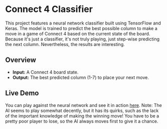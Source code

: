 # Connect 4 Classifier

This project features a neural network classifier built using TensorFlow and Keras. The model is trained to predict the best possible column to make a move in a game of Connect 4 based on the current state of the board. Because it's just a classifier, it's not truly playing, just step-wise predicting the next column. Nevertheless, the results are interesting.

## Overview

- **Input:** A Connect 4 board state.
- **Output:** The best predicted column (1-7) to place your next move.

## Live Demo

You can play against the neural network and see it in action [here](https://connect-4-online.vercel.app/). Note: The AI seems to play somewhat decently, but it has its quirks, such as the lack of the important knowledge of making the winning move! You have to be a pretty poor player to lose, so the AI always moves first to give it a chance.
